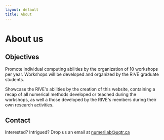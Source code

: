 ```yaml
---
layout: default
title: About
---
```

# About us
## Objectives
Promote individual computing abilities by the organization of 10 workshops per year. Workshops will be developed and organized by the RIVE graduate students.

Showcase the RIVE's abilities by the creation of this website, containing a recap of all numerical methods developed or teached during the workshops, as well a those developed by the RIVE's members during their own research activities.

## Contact
Interested? Intrigued? Drop us an email at <a href = "mailto:numerilab@uqtr.ca">numerilab@uqtr.ca</a>
